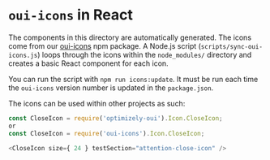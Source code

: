 # `oui-icons` in React

The components in this directory are automatically generated. The icons come
from our [oui-icons](https://github.com/optimizely/oui-icons) npm package. A
Node.js script (`scripts/sync-oui-icons.js`) loops through the icons within the
`node_modules/` directory and creates a basic React component for each icon.

You can run the script with `npm run icons:update`. It must be run each time
the `oui-icons` version number is updated in the `package.json`.

The icons can be used within other projects as such:

```js
const CloseIcon = require('optimizely-oui').Icon.CloseIcon;
or
const CloseIcon = require('oui-icons').Icon.CloseIcon;

<CloseIcon size={ 24 } testSection="attention-close-icon" />
```
